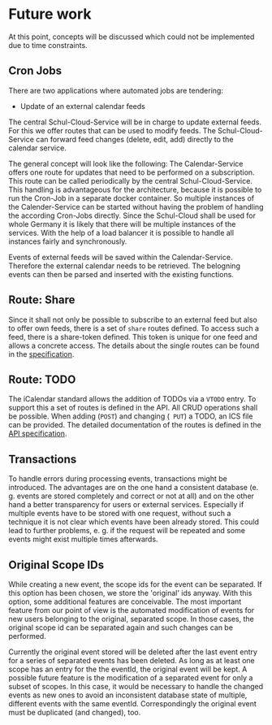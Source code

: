 # Future work

At this point, concepts will be discussed which could not be implemented due to time constraints.

## Cron Jobs

There are two applications where automated jobs are tendering:

- Update of an external calendar feeds

The central Schul-Cloud-Service will be in charge to update external feeds. For this we offer routes that can be used to modify feeds. The Schul-Cloud-Service can forward feed changes (delete, edit, add) directly to the calendar service.

The general concept will look like the following: The Calendar-Service offers one route for updates that need to be performed on a subscription. This route can be called periodically by the central Schul-Cloud-Service. This handling is advantageous for the architecture, because it is possible to run the Cron-Job in a separate docker container. So multiple instances of the Calender-Service can be started without having the problem of handling the according Cron-Jobs directly. Since the Schul-Cloud shall be used for whole Germany it is likely that there will be multiple instances of the services. With the help of a load balancer it is possible to handle all instances fairly and synchronously.

Events of external feeds will be saved within the Calendar-Service. Therefore the external calendar needs to be retrieved. The belogning events can then be parsed and inserted with the existing functions.

## Route: Share

Since it shall not only be possible to subscribe to an external feed but also to offer own feeds, there is a set of `share` routes defined. To access such a feed, there is a share-token defined. This token is unique for one feed and allows a concrete access. The details about the single routes can be found in the [specification](https://schulcloud.github.io/schulcloud-calendar/#/default).

## Route: TODO

The iCalendar standard allows the addition of TODOs via a `VTODO` entry. To support this a set of routes is defined in the API. All CRUD operations shall be possible. When adding (`POST`) and changing (` PUT`) a TODO, an ICS file can be provided. The detailed documentation of the routes is defined in the [API specification](https://schulcloud.github.io/schulcloud-calendar/#/default).

## Transactions

To handle errors during processing events, transactions might be introduced. The advantages are on the one hand a consistent database (e. g. events are stored completely and correct or not at all) and on the other hand a better transparency for users or external services. Especially if multiple events have to be stored with one request, without such a technique it is not clear which events have been already stored. This could lead to further problems, e. g. if the request will be repeated and some events might exist multiple times afterwards.

## Original Scope IDs

While creating a new event, the scope ids for the event can be separated. If this option has been chosen, we store the 'original' ids anyway. With this option, some additional features are conceivable. The most important feature from our point of view is the automated modification of events for new users belonging to the original, separated scope. In those cases, the original scope id can be separated again and such changes can be performed.

Currently the original event stored will be deleted after the last event entry for a series of separated events has been deleted. As long as at least one scope has an entry for the the eventId, the original event will be kept.
A possible future feature is the modification of a separated event for only a subset of scopes. In this case, it would be necessary to handle the changed events as new ones to avoid an inconsistent database state of multiple, different events with the same eventId. Correspondingly the original event must be duplicated (and changed), too.


